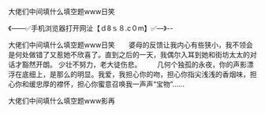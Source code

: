 大佬们中间填什么填空题www日笑

《——✅手机浏览器打开网沚【ｄ8ｓ８.c０m】✅—》--

大佬们中间填什么填空题www日笑　　婆母的反馈让我内心有些狭小，我不领会是何处做错了又惹她不欣喜了。直到之后的一天，我偶尔入耳到她和街坊太太的对话才豁然开朗。
		少壮不努力，老大徒伤悲。
　　几何个独孤的永夜，你的声影漂浮在底细上，是那么的明显。我爱，我担心你的吻，担心你指尖浅浅的香烟味，担心你和缓忠厚的襟怀，担心你蜜意召唤我一声声“宝物”……





大佬们中间填什么填空题www影再
